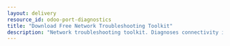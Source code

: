 ```yaml
---
layout: delivery
resource_id: odoo-port-diagnostics
title: "Download Free Network Troubleshooting Toolkit"
description: "Network troubleshooting toolkit. Diagnoses connectivity issues, firewall problems, port conflicts."
---
```

